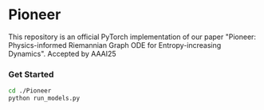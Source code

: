 
# Pioneer

This repository is an official PyTorch implementation of our paper "Pioneer: Physics-informed Riemannian Graph ODE for Entropy-increasing Dynamics". Accepted by AAAI25

### **Get Started**

```sh
cd ./Pioneer
python run_models.py
```
